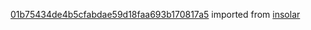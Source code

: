 [01b75434de4b5cfabdae59d18faa693b170817a5](https://github.com/insolar/insolar/commit/01b75434de4b5cfabdae59d18faa693b170817a5) imported from [insolar](https://github.com/insolar/insolar)
